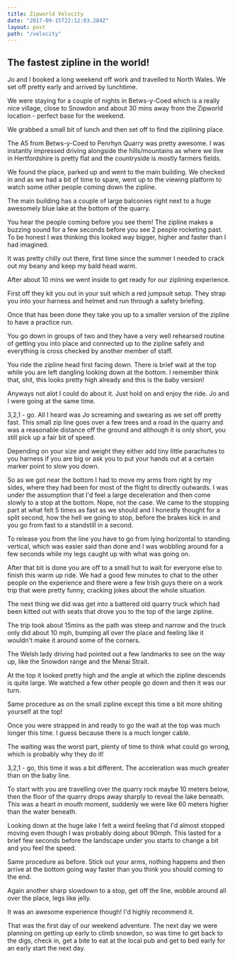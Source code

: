 ```yaml
---
title: Zipworld Velocity
date: "2017-09-15T22:12:03.284Z"
layout: post
path: "/velocity"
---
```



## The fastest zipline in the world!

Jo and I booked a long weekend off work and travelled to North Wales. We set off pretty early and arrived by lunchtime.

We were staying for a couple of nights in Betws-y-Coed which is a really nice village, close to Snowdon and about 30 mins away from the Zipworld location - perfect base for the weekend.

We grabbed a small bit of lunch and then set off to find the ziplining place.

The A5 from Betws-y-Coed to Penrhyn Quarry was pretty awesome. I was instantly impressed driving alongside the hills/mountains as where we live in Hertfordshire is pretty flat and the countryside is mostly farmers fields.

We found the place, parked up and went to the main building. We checked in and as we had a bit of time to spare, went up to the viewing platform to watch some other people coming down the zipline.

The main building has a couple of large balconies right next to a huge awesomely blue lake at the bottom of the quarry.

You hear the people coming before you see them! The zipline makes a buzzing sound for a few seconds before you see 2 people rocketing past. To be honest I was thinking this looked way bigger, higher and faster than I had imagined.

It was pretty chilly out there, first time since the summer I needed to crack out my beany and keep my bald head warm.

After about 10 mins we went inside to get ready for our ziplining experience.

First off they kit you out in your suit which a red jumpsuit setup. They strap you into your harness and helmet and run through a safety briefing.

Once that has been done they take you up to a smaller version of the zipline to have a practice run.

You go down in groups of two and they have a very well rehearsed routine of getting you into place and connected up to the zipline safely and everything is cross checked by another member of staff.

You ride the zipline head first facing down. There is brief wait at the top while you are left dangling looking down at the bottom. I remember think that, shit, this looks pretty high already and this is the baby version!

Anyways not alot I could do about it. Just hold on and enjoy the ride. Jo and I were going at the same time.

3,2,1 - go. All I heard was Jo screaming and swearing as we set off pretty fast. This small zip line goes over a few trees and a road in the quarry and was a reasonable distance off the ground and although it is only short, you still pick up a fair bit of speed.

Depending on your size and weight they either add tiny little parachutes to you harness if you are big or ask you to put your hands out at a certain marker point to slow you down.

So as we got near the bottom I had to move my arms from right by my sides, where they had been for most of the flight to directly outwards. I was under the assumption that I'd feel a large deceleration and then come slowly to a stop at the bottom. Nope, not the case. We came to the stopping part at what felt 5 times as fast as we should and I honestly thought for a split second, how the hell we going to stop, before the brakes kick in and you go from fast to a standstill in a second.

To release you from the line you have to go from lying horizontal to standing vertical, which was easier said than done and I was wobbling around for a few seconds while my legs caught up with what was going on.

After that bit is done you are off to a small hut to wait for everyone else to finish this warm up ride. We had a good few minutes to chat to the other people on the experience and there were a few Irish guys there on a work trip that were pretty funny, cracking jokes about the whole situation.

The next thing we did was get into a battered old quarry truck which had been kitted out with seats that drove you to the top of the large zipline.

The trip took about 15mins as the path was steep and narrow and the truck only did about 10 mph, bumping all over the place and feeling like it wouldn't make it around some of the corners.

The Welsh lady driving had pointed out a few landmarks to see on the way up, like the Snowdon range and the Menai Strait.

At the top it looked pretty high and the angle at which the zipline descends is quite large. We watched a few other people go down and then it was our turn.

Same procedure as on the small zipline except this time a bit more shiting yourself at the top!

Once you were strapped in and ready to go the wait at the top was much longer this time. I guess because there is a much longer cable.

The waiting was the worst part, plenty of time to think what could go wrong, which is probably why they do it!

3,2,1 - go, this time it was a bit different. The acceleration was much greater than on the baby line.

To start with you are travelling over the quarry rock maybe 10 meters below, then the floor of the quarry drops away sharply to reveal the lake beneath. This was a heart in mouth moment, suddenly we were like 60 meters higher than the water beneath.

Looking down at the huge lake I felt a weird feeling that I'd almost stopped moving even though I was probably doing about 90mph. This lasted for a brief few seconds before the landscape under you starts to change a bit and you feel the speed.

Same procedure as before. Stick out your arms, nothing happens and then arrive at the bottom going way faster than you think you should coming to the end.

Again another sharp slowdown to a stop, get off the line, wobble around all over the place, legs like jelly.

It was an awesome experience though! I'd highly recommend it.

That was the first day of our weekend adventure. The next day we were planning on getting up early to climb snowdon, so was time to get back to the digs, check in, get a bite to eat at the local pub and get to bed early for an early start the next day.







